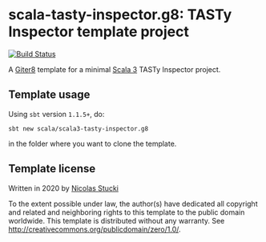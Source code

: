 scala-tasty-inspector.g8: TASTy Inspector template project
=================
[![Build Status](https://travis-ci.com/scala/scala3-tasty-inspector.g8.svg?branch=master)](https://travis-ci.com/scala/scala3-tasty-inspector.g8)

A [Giter8][g8] template for a minimal [Scala 3] TASTy Inspector project.

Template usage
--------------
Using `sbt` version `1.1.5+`, do:
```
sbt new scala/scala3-tasty-inspector.g8
```
in the folder where you want to clone the template.

Template license
----------------
Written in 2020 by [Nicolas Stucki]

To the extent possible under law, the author(s) have dedicated all copyright and related
and neighboring rights to this template to the public domain worldwide.
This template is distributed without any warranty. See <http://creativecommons.org/publicdomain/zero/1.0/>.

[g8]: http://www.foundweekends.org/giter8/
[Scala 3]: http://dotty.epfl.ch/
[Nicolas Stucki]: https://github.com/nicolasstucki
